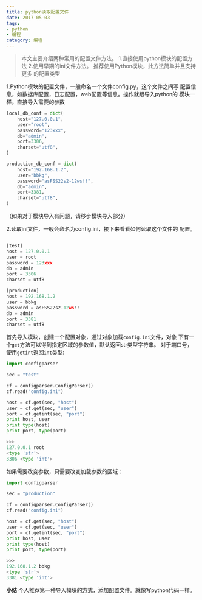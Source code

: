 ```yaml
---
title: python读取配置文件
date: 2017-05-03
tags: 
- python
- 编程
category: 编程
---
```


> 本文主要介绍两种常用的配置文件方法。
> 1.直接使用python模块的配置方法
> 2.使用早期的ini文件方法。
> 推荐使用Python模块，此方法简单并且支持更多 的配置类型

<!--more-->


1.Python模块的配置文件，一般命名一个文件config.py，这个文件之间写
配置信息，如数据库配置，日志配置，web配置等信息。操作就跟导入python的
模块一样，直接导入需要的参数

```python
local_db_conf = dict(
	host="127.0.0.1",
	user="root",
	password="123xxx",
	db="admin",
	port=3306,
	charset="utf8",
)

production_db_conf = dict(
	host="192.168.1.2",
	user="bbkg",
	password="asFSS22s2-12ws!!",
	db="admin",
	port=3381,
	charset="utf8",
)
```
（如果对于模块导入有问题，请移步模块导入部分）

2.读取ini文件，一般会命名为config.ini，接下来看看如何读取这个文件的
配置。
```python

[test]
host = 127.0.0.1
user = root
password = 123xxx
db = admin
port = 3306
charset = utf8

[production]
host = 192.168.1.2
user = bbkg
password = asFSS22s2-12ws!!
db = admin
port = 3381
charset = utf8
```
首先导入模块，创建一个配置对象，通过对象加载`config.ini`文件，对象
下有一个`get`方法可以得到指定区域的参数值，默认返回str类型字符串。
对于端口号，使用`getint`返回`int`类型:

```python
import configparser

sec = "test"

cf = configparser.ConfigParser()
cf.read("config.ini")

host = cf.get(sec, "host")
user = cf.get(sec, "user")
port = cf.getint(sec, "port")
print host, user
print type(host)
print port, type(port)

>>>
127.0.0.1 root
<type 'str'>
3306 <type 'int'>
```

如果需要改变参数，只需要改变加载参数的区域：
```python
import configparser

sec = "production"

cf = configparser.ConfigParser()
cf.read("config.ini")

host = cf.get(sec, "host")
user = cf.get(sec, "user")
port = cf.getint(sec, "port")
print host, user
print type(host)
print port, type(port)

>>>
192.168.1.2 bbkg
<type 'str'>
3381 <type 'int'>
```

**小结**
个人推荐第一种导入模块的方式，添加配置文件。就像写python代码一样。
